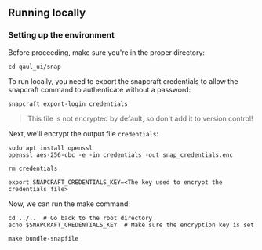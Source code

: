 ## Running locally

### Setting up the environment
Before proceeding, make sure you're in the proper directory:
```shell
cd qaul_ui/snap
```

To run locally, you need to export the snapcraft credentials to allow the snapcraft command to authenticate without a password:
```shell
snapcraft export-login credentials
```

> This file is not encrypted by default, so don't add it to version control!

Next, we'll encrypt the output file `credentials`:
```shell
sudo apt install openssl
openssl aes-256-cbc -e -in credentials -out snap_credentials.enc

rm credentials

export SNAPCRAFT_CREDENTIALS_KEY=<The key used to encrypt the credentials file>
```

Now, we can run the make command:
```shell
cd ../..  # Go back to the root directory
echo $SNAPCRAFT_CREDENTIALS_KEY  # Make sure the encryption key is set

make bundle-snapfile
```
